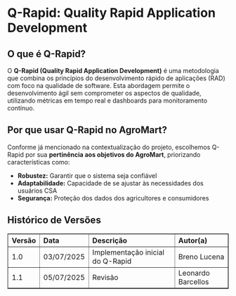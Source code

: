 # Q-Rapid: Quality Rapid Application Development

## O que é Q-Rapid?

O **Q-Rapid (Quality Rapid Application Development)** é uma metodologia que combina os princípios do desenvolvimento rápido de aplicações (RAD) com foco na qualidade de software. Esta abordagem permite o desenvolvimento ágil sem comprometer os aspectos de qualidade, utilizando métricas em tempo real e dashboards para monitoramento contínuo.

## Por que usar Q-Rapid no AgroMart?

Conforme já mencionado na contextualização do projeto, escolhemos Q-Rapid por sua **pertinência aos objetivos do AgroMart**, priorizando características como:

- **Robustez:** Garantir que o sistema seja confiável
- **Adaptabilidade:** Capacidade de se ajustar às necessidades dos usuários CSA
- **Segurança:** Proteção dos dados dos agricultores e consumidores

## Histórico de Versões
<table border="1" style="width:100%; border-collapse: collapse; text-align: left;">
  <thead>
    <tr>
      <th>Versão</th>
      <th>Data</th>
      <th>Descrição</th>
      <th>Autor(a)</th>
    </tr>
  </thead>
  <tbody>
    <tr>
      <td>1.0</td>
      <td>03/07/2025</td>
      <td>Implementação inicial do Q-Rapid</td>
      <td>Breno Lucena</td>
    </tr>
    <tr>
      <td>1.1</td>
      <td>05/07/2025</td>
      <td>Revisão</td>
      <td>Leonardo Barcellos</td>
    </tr>
  </tbody>
</table>

